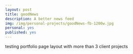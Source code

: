```yaml
---
layout: post
title: goodNews
description: A better news feed
img: /img/personal-projects/goodNews-fb-1200w.jpg
personal: yes
published: yes
---
```

testing portfolio page layout with more than 3 client projects
